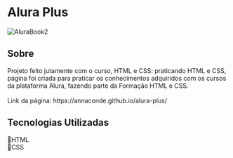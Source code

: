 <h1> Alura Plus </h1>

![AluraBook2](https://user-images.githubusercontent.com/102473494/196696397-e0a791ef-32dc-4566-ab71-d149703a75db.png)

<h2>Sobre</h2>
<p>Projeto feito jutamente com o curso, HTML e CSS: praticando HTML e CSS, página foi criada para praticar os conhecimentos adquiridos com os cursos da plataforma Alura, fazendo parte da Formação HTML e CSS.</br></br>Link da página: https://annaconde.github.io/alura-plus/</p>

<h2>Tecnologias Utilizadas</h2>
<p>📍HTML </br>📍CSS</p>
